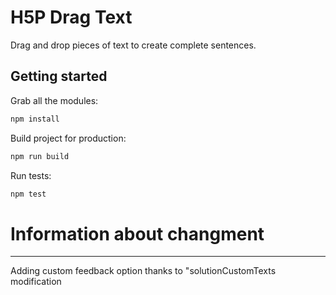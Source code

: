 H5P Drag Text
==========

Drag and drop pieces of text to create complete sentences.

## Getting started

Grab all the modules:

```bash
npm install
```

Build project for production:

```bash
npm run build
```

Run tests:

```bash
npm test
```

# Information about changment 
** **
Adding custom feedback option thanks to "solutionCustomTexts modification
